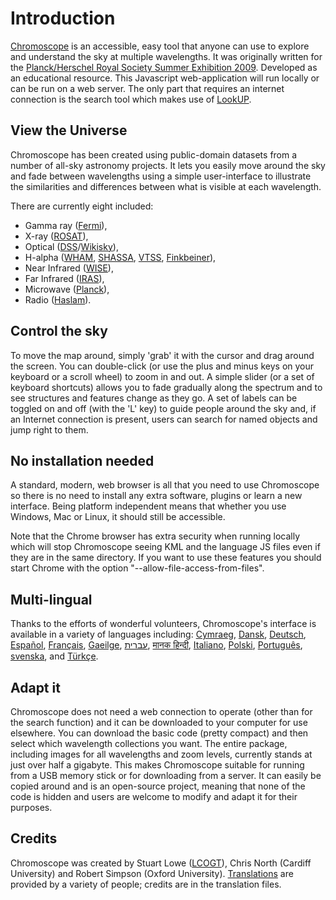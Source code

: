 Introduction
============

[Chromoscope](http://www.chromoscope.net/) is an accessible, easy tool that anyone can use to explore and understand the sky at multiple wavelengths. It was originally written for the [Planck/Herschel Royal Society Summer Exhibition 2009](http://royalsociety.org/From-the-oldest-light-to-the-youngest-stars-the-Herschel-and-Planck-Missions/). Developed as an educational resource. This Javascript web-application will run locally or can be run on a web server. The only part that requires an internet connection is the search tool which makes use of [LookUP](http://www.strudel.org.uk/lookUP/).
 
View the Universe
-----------------

Chromoscope has been created using public-domain datasets from a number of all-sky astronomy projects. It lets you easily move around the sky and fade between wavelengths using a simple user-interface to illustrate the similarities and differences between what is visible at each wavelength.

There are currently eight included:

* Gamma ray ([Fermi](http://fermi.gsfc.nasa.gov/)),
* X-ray ([ROSAT](http://www.mpe.mpg.de/xray/wave/rosat/mission/rosat/index.php)),
* Optical ([DSS](http://stdatu.stsci.edu/dss/)/[Wikisky](http://www.wikisky.org/)), 
* H-alpha ([WHAM](http://www.astro.wisc.edu/wham/description.html), [SHASSA](http://amundsen.swarthmore.edu/), [VTSS](http://www.phys.vt.edu/~halpha/), [Finkbeiner](http://www.cfa.harvard.edu/~dfinkbei/)), 
* Near Infrared ([WISE](http://wise.ssl.berkely.edu/IRASdocs/iras.html)),
* Far Infrared ([IRAS](http://irsa.ipac.caltech.edu/IRASdocs/iras.html)),
* Microwave ([Planck](http://www.esa.int/planck)), 
* Radio ([Haslam](http://lambda.gsfc.nasa.gov/product/foreground/haslam_408.cfm)).

Control the sky
---------------

To move the map around, simply 'grab' it with the cursor and drag around the screen. You can double-click (or use the plus and minus keys on your keyboard or a scroll wheel) to zoom in and out. A simple slider (or a set of keyboard shortcuts) allows you to fade gradually along the spectrum and to see structures and features change as they go. A set of labels can be toggled on and off (with the 'L' key) to guide people around the sky and, if an Internet connection is present, users can search for named objects and jump right to them.

No installation needed
----------------------

A standard, modern, web browser is all that you need to use Chromoscope so there is no need to install any extra software, plugins or learn a new interface. Being platform independent means that whether you use Windows, Mac or Linux, it should still be accessible.

Note that the Chrome browser has extra security when running locally which will stop Chromoscope seeing KML and the language JS files even if they are in the same directory. If you want to use these features you should start Chrome with the option "--allow-file-access-from-files".

Multi-lingual
-------------

Thanks to the efforts of wonderful volunteers, Chromoscope's interface is available in a variety of languages including: [Cymraeg](http://www.chromoscope.net/?lang=cy), [Dansk](http://www.chromoscope.net/?lang=dk), [Deutsch](http://www.chromoscope.net/?lang=de), [Espa&#241;ol](http://www.chromoscope.net/?lang=es), [Fran&#231;ais](http://chromoscope.net/?lang=fr), [Gaeilge](http://chromoscope.net/?lang=ga), [&#1506;&#1489;&#1512;&#1497;&#1514;](http://chromoscope.net/?lang=he), [&#2350;&#2366;&#2344;&#2325; &#2361;&#2367;&#2344;&#2381;&#2342;&#2368;](http://chromoscope.net/?lang=hi), [Italiano](http://chromoscope.net/?lang=it), [Polski](http://chromoscope.net/?lang=pl), [Portugu&#234;s](http://chromoscope.net/?lang=pt), [svenska](http://chromoscope.net/?lang=sv), and [T&#252;rk&#231;e](http://chromoscope.net/?lang=tr).

Adapt it
--------

Chromoscope does not need a web connection to operate (other than for the search function) and it can be downloaded to your computer for use elsewhere. You can download the basic code (pretty compact) and then select which wavelength collections you want. The entire package, including images for all wavelengths and zoom levels, currently stands at just over half a gigabyte. This makes Chromoscope suitable for running from a USB memory stick or for downloading from a server. It can easily be copied around and is an open-source project, meaning that none of the code is hidden and users are welcome to modify and adapt it for their purposes.

Credits
-------

Chromoscope was created by Stuart Lowe ([LCOGT](http://lcogt.net/)), Chris North (Cardiff University) and Robert Simpson (Oxford University). [Translations](http://chromoscope.net/dev/translate.html) are provided by a variety of people; credits are in the translation files.

